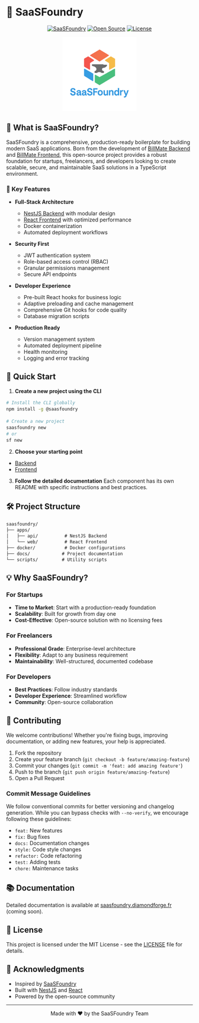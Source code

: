# 🚀 SaaSFoundry

<div align="center">

[![SaaSFoundry](https://img.shields.io/badge/SaaSFoundry-2D3748?style=for-the-badge&logo=react&logoColor=white)](https://saasfoundry.diamondforge.fr)
[![Open Source](https://img.shields.io/badge/Open%20Source-2D3748?style=for-the-badge&logo=github&logoColor=white)](https://github.com/AGachet/saasfoundry)
[![License](https://img.shields.io/badge/License-MIT-2D3748?style=for-the-badge&logo=opensourceinitiative&logoColor=white)](LICENSE)

</div>

<div align="center">
  <!-- Logo placeholder -->
  <img src="docs/assets/logo.png" alt="SaaSFoundry Logo" width="200"/>
</div>

## 🌟 What is SaaSFoundry?

SaaSFoundry is a comprehensive, production-ready boilerplate for building modern SaaS applications. Born from the development of [BillMate Backend](https://github.com/AGachet/billmate-backend) and
[BillMate Frontend](https://github.com/AGachet/billmate-frontend), this open-source project provides a robust foundation for startups, freelancers, and developers looking to create scalable, secure,
and maintainable SaaS solutions in a TypeScript environment.

### 🎯 Key Features

- **Full-Stack Architecture**

  - [NestJS Backend](apps/api/README.md) with modular design
  - [React Frontend](apps/web/README.md) with optimized performance
  - Docker containerization
  - Automated deployment workflows

- **Security First**

  - JWT authentication system
  - Role-based access control (RBAC)
  - Granular permissions management
  - Secure API endpoints

- **Developer Experience**

  - Pre-built React hooks for business logic
  - Adaptive preloading and cache management
  - Comprehensive Git hooks for code quality
  - Database migration scripts

- **Production Ready**
  - Version management system
  - Automated deployment pipeline
  - Health monitoring
  - Logging and error tracking

## 🚀 Quick Start

1. **Create a new project using the CLI**

```bash
# Install the CLI globally
npm install -g @saasfoundry

# Create a new project
saasfoundry new
# or
sf new
```

2. **Choose your starting point**

- [Backend](scaffolds/blueprints/api/README.md/api/README.md)
- [Frontend](scaffolds/blueprints/web/README.md)

3. **Follow the detailed documentation** Each component has its own README with specific instructions and best practices.

## 🛠️ Project Structure

```
saasfoundry/
├── apps/
│   ├── api/          # NestJS Backend
│   └── web/          # React Frontend
├── docker/           # Docker configurations
├── docs/            # Project documentation
└── scripts/         # Utility scripts
```

## 💡 Why SaaSFoundry?

### For Startups

- **Time to Market**: Start with a production-ready foundation
- **Scalability**: Built for growth from day one
- **Cost-Effective**: Open-source solution with no licensing fees

### For Freelancers

- **Professional Grade**: Enterprise-level architecture
- **Flexibility**: Adapt to any business requirement
- **Maintainability**: Well-structured, documented codebase

### For Developers

- **Best Practices**: Follow industry standards
- **Developer Experience**: Streamlined workflow
- **Community**: Open-source collaboration

## 🤝 Contributing

We welcome contributions! Whether you're fixing bugs, improving documentation, or adding new features, your help is appreciated.

1. Fork the repository
2. Create your feature branch (`git checkout -b feature/amazing-feature`)
3. Commit your changes (`git commit -m 'feat: add amazing feature'`)
4. Push to the branch (`git push origin feature/amazing-feature`)
5. Open a Pull Request

### Commit Message Guidelines

We follow conventional commits for better versioning and changelog generation. While you can bypass checks with `--no-verify`, we encourage following these guidelines:

- `feat:` New features
- `fix:` Bug fixes
- `docs:` Documentation changes
- `style:` Code style changes
- `refactor:` Code refactoring
- `test:` Adding tests
- `chore:` Maintenance tasks

## 📚 Documentation

Detailed documentation is available at [saasfoundry.diamondforge.fr](https://saasfoundry.diamondforge.fr) (coming soon).

## 📄 License

This project is licensed under the MIT License - see the [LICENSE](LICENSE) file for details.

## 🙏 Acknowledgments

- Inspired by [SaaSFoundry](https://saasfoundry.com)
- Built with [NestJS](https://nestjs.com) and [React](https://reactjs.org)
- Powered by the open-source community

---

<div align="center">
  Made with ❤️ by the SaaSFoundry Team
</div>

